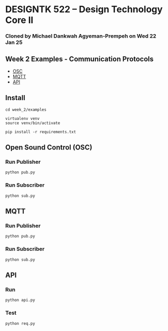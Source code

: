 # DESIGNTK 522 – Design Technology Core II

### Cloned by Michael Dankwah Agyeman-Prempeh on Wed 22 Jan 25

## Week 2 Examples - Communication Protocols

- [OSC](./examples/osc)
- [MQTT](./examples/mqtt)
- [API](./examples/api)


## Install

```
cd week_2/examples

virtualenv venv
source venv/bin/activate

pip install -r requirements.txt
```

## Open Sound Control (OSC)

### Run Publisher   

```
python pub.py
```

### Run Subscriber

```
python sub.py
```


## MQTT

### Run Publisher

```
python pub.py
```

### Run Subscriber

```
python sub.py
```

## API

### Run

```
python api.py
```

### Test

```
python req.py
```
